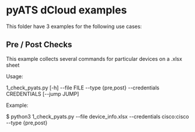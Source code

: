 # pyATS dCloud examples

This folder have 3 examples for the following use cases:

## Pre / Post Checks

This example collects several commands for particular devices on a .xlsx sheet

Usage:

1_check_pyats.py [-h] --file FILE --type {pre,post} --credentials
                        CREDENTIALS [--jump JUMP]

Example:

$ python3 1_check_pyats.py --file device_info.xlsx --credentials cisco:cisco --type {pre,post}

